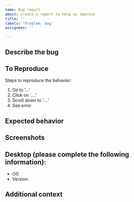 ```yaml
---
name: Bug report
about: Create a report to help us improve
title: ''
labels: 'Problem: bug'
assignees: ''

---
```


## Describe the bug
<!-- A clear and concise description of what the bug is. -->

## To Reproduce

Steps to reproduce the behavior:

1. Go to '...'
2. Click on '....'
3. Scroll down to '....'
4. See error

## Expected behavior
<!-- A clear and concise description of what you expected to happen. -->

## Screenshots
<!-- If applicable, add screenshots to help explain your problem. -->

## Desktop (please complete the following information):

- OS: <!--[e.g. Windows 10]-->
- Version: <!--[e.g. 22]-->

## Additional context
<!-- Add any other context about the problem here. -->
